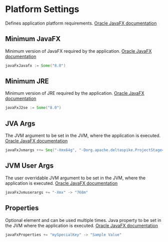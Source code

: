 # Platform Settings
Defines application platform requirements. [Oracle JavaFX documentation](https://docs.oracle.com/javafx/2/deployment/javafx_ant_task_reference.htm#CIAEEFCJ)


## Minimum JavaFX
Minimum version of JavaFX required by the application. [Oracle JavaFX documentation](https://docs.oracle.com/javafx/2/deployment/javafx_ant_task_reference.htm#CIAEEFCJ)
```scala
javaFxJavafx := Some("8.0")
```

## Minimum JRE
Minimum version of JRE required by the application. [Oracle JavaFX documentation](https://docs.oracle.com/javafx/2/deployment/javafx_ant_task_reference.htm#CIAEEFCJ)
```scala
javaFxJ2se := Some("8.0")
```

## JVA Args
The JVM argument to be set in the JVM, where the application is executed. [Oracle JavaFX documentation](https://docs.oracle.com/javafx/2/deployment/javafx_ant_task_reference.htm#CIAHJIJG)
```scala
javaFxJvmargs ++= Seq("-Xmx64g", "-Dorg.apache.deltaspike.ProjectStage=Production")
```

## JVM User Args
The user overridable JVM argument to be set in the JVM, where the application is executed. [Oracle JavaFX documentation](https://docs.oracle.com/javafx/2/deployment/javafx_ant_task_reference.htm#CIAHJIJG)
```scala
javaFxJvmuserargs += "-Xmx" -> "768m"
```

## Properties
Optional element and can be used multiple times. Java property to be set in the JVM where the application is executed. [Oracle JavaFX documentation](https://docs.oracle.com/javafx/2/deployment/javafx_ant_task_reference.htm#CIAHCIFJ)
```scala
javaFxProperties += "mySpecialKey" -> "Sample Value"
```

